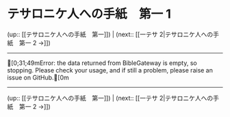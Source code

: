 # テサロニケ人への手紙　第一 1

(up:: [[テサロニケ人への手紙　第一]]) | (next:: [[一テサ 2|テサロニケ人への手紙　第一 2 →]])

***
[0;31;49mError: the data returned from BibleGateway is empty, so stopping. Please check your usage, and if still a problem, please raise an issue on GitHub.[0m

***

(up:: [[テサロニケ人への手紙　第一]]) | (next:: [[一テサ 2|テサロニケ人への手紙　第一 2 →]])
